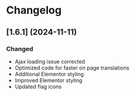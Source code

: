 # Changelog

## [1.6.1] (2024-11-11)

### Changed
* Ajax loading issue corrected
* Optimized code for faster on page translations
* Additional Elementor styling
* Improved Elementor styling
* Updated flag icons
